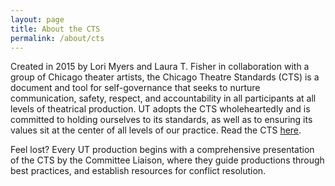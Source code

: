 ```yaml
---
layout: page
title: About the CTS
permalink: /about/cts
---
```


Created in 2015 by Lori Myers and Laura T. Fisher in collaboration with a group of Chicago theater artists, the Chicago Theatre Standards (CTS) is a document and tool for self-governance that seeks to nurture communication, safety, respect, and accountability in all participants at all levels of theatrical production. UT adopts the CTS wholeheartedly and is committed to holding ourselves to its standards, as well as to ensuring its values sit at the center of all levels of our practice. Read the CTS [here](https://www.notinourhouse.org/wp-content/uploads/Chicago-Theatre-Standards-12-11-17.pdf). 

Feel lost? Every UT production begins with a comprehensive presentation of the CTS by the Committee Liaison, where they guide productions through best practices, and establish resources for conflict resolution.
